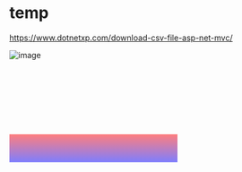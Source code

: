 # temp
https://www.dotnetxp.com/download-csv-file-asp-net-mvc/

<!DOCTYPE html>
<html lang="en">
<head>
  <meta charset="UTF-8">
  <meta name="viewport" content="width=device-width, initial-scale=1.0">
  <style>
    .container {
      position: relative;
      width: 300px;
      height: 200px;
    }

    .image {
      width: 100%;
      height: 100%;
      object-fit: cover;
    }

    .overlay {
      position: absolute;
      bottom: 0;
      left: 0;
      width: 100%;
      height: 50px;
      background: linear-gradient(to bottom, rgba(255, 0, 0, 0.5), rgba(0, 0, 255, 0.5));
    }
  </style>
</head>
<body>
  <div class="container">
    <img src="image.jpg" alt="image" class="image">
    <div class="overlay"></div>
  </div>
</body>
</html>
